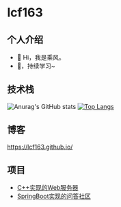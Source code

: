 # lcf163
## 个人介绍
- 👋 Hi，我是乘风。
- 🌱，持续学习~

## 技术栈
![Anurag's GitHub stats](https://github-readme-stats.vercel.app/api?username=lcf163&count_private=true&show_icons=true&theme=radical)
[![Top Langs](https://github-readme-stats.vercel.app/api/top-langs/?username=lcf163)](https://github.com/anuraghazra/github-readme-stats)

## 博客
https://lcf163.github.io/

## 项目
- [C++实现的Web服务器](https://github.com/lcf163/MyWebServer)
- [SpringBoot实现的问答社区](https://github.com/lcf163/community)

